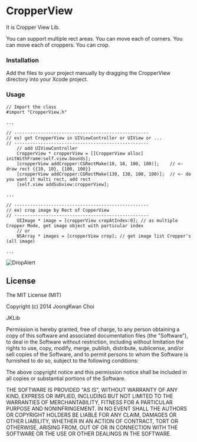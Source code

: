 CropperView
=============

It is Cropper View Lib.

You can support multiple rect areas.
You can move each of corners.
You can move each of croppers.
You can crop.


### Installation
Add the files to your project manually by dragging the CropperView directory into your Xcode project.


### Usage

```
// Import the class
#import "CropperView.h"

...

// ---------------------------------------------------
// ex) get CropperView in UIViewController or UIView or ...
// ---------------------------------------------------
    // add UIViewController
    CropperView * cropperView = [[CropperView alloc] initWithFrame:self.view.bounds];
    [cropperView addCropper:CGRectMake(10, 10, 100, 100)];    // <- draw rect {{10, 10}, {100, 100}}
    [cropperView addCropper:CGRectMake(130, 130, 100, 100)];  // <- do you want it multi rect, add rect
    [self.view addSubview:cropperView];
    
...

// ---------------------------------------------------
// ex) crop image by Rect of CopperView
// ---------------------------------------------------
    UIImage * image = [cropperView cropAtIndex:0]; // as multiple Cropper Mode, get image object with particular index
    // or
    NSArray * images = [cropperView crop]; // get image list Cropper's (all image)
    
...

```

![DropAlert](https://github.com/tiny2n/CropperView/blob/master/Screenshot.png)


License
-------------------------------------------------------
The MIT License (MIT)

Copyright (c) 2014 JoongKwan Choi

JKLib

Permission is hereby granted, free of charge, to any person obtaining a copy
of this software and associated documentation files (the "Software"), to deal
in the Software without restriction, including without limitation the rights
to use, copy, modify, merge, publish, distribute, sublicense, and/or sell
copies of the Software, and to permit persons to whom the Software is
furnished to do so, subject to the following conditions:

The above copyright notice and this permission notice shall be included in all
copies or substantial portions of the Software.

THE SOFTWARE IS PROVIDED "AS IS", WITHOUT WARRANTY OF ANY KIND, EXPRESS OR
IMPLIED, INCLUDING BUT NOT LIMITED TO THE WARRANTIES OF MERCHANTABILITY,
FITNESS FOR A PARTICULAR PURPOSE AND NONINFRINGEMENT. IN NO EVENT SHALL THE
AUTHORS OR COPYRIGHT HOLDERS BE LIABLE FOR ANY CLAIM, DAMAGES OR OTHER
LIABILITY, WHETHER IN AN ACTION OF CONTRACT, TORT OR OTHERWISE, ARISING FROM,
OUT OF OR IN CONNECTION WITH THE SOFTWARE OR THE USE OR OTHER DEALINGS IN THE
SOFTWARE.


